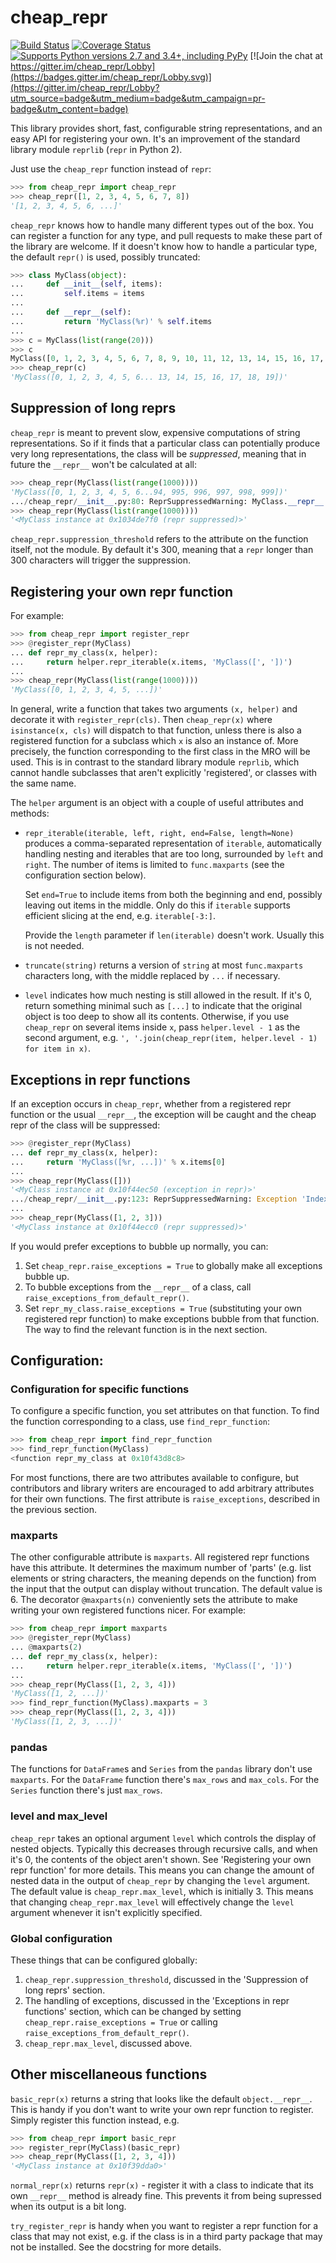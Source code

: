 cheap_repr
==========

[![Build Status](https://travis-ci.org/alexmojaki/cheap_repr.svg?branch=master)](https://travis-ci.org/alexmojaki/cheap_repr) [![Coverage Status](https://coveralls.io/repos/github/alexmojaki/cheap_repr/badge.svg?branch=master)](https://coveralls.io/github/alexmojaki/cheap_repr?branch=master) [![Supports Python versions 2.7 and 3.4+, including PyPy](https://img.shields.io/pypi/pyversions/cheap_repr.svg)](https://pypi.python.org/pypi/cheap_repr) [![Join the chat at https://gitter.im/cheap_repr/Lobby](https://badges.gitter.im/cheap_repr/Lobby.svg)](https://gitter.im/cheap_repr/Lobby?utm_source=badge&utm_medium=badge&utm_campaign=pr-badge&utm_content=badge)

This library provides short, fast, configurable string representations, and an easy API for registering your own. It's an improvement of the standard library module `reprlib` (`repr` in Python 2).

Just use the `cheap_repr` function instead of `repr`:

```python
>>> from cheap_repr import cheap_repr
>>> cheap_repr([1, 2, 3, 4, 5, 6, 7, 8])
'[1, 2, 3, 4, 5, 6, ...]'
```

`cheap_repr` knows how to handle many different types out of the box. You can register a function for any type, and pull requests to make these part of the library are welcome. If it doesn't know how to handle a particular type, the default `repr()` is used, possibly truncated:

```python
>>> class MyClass(object):
...     def __init__(self, items):
...         self.items = items
...
...     def __repr__(self):
...         return 'MyClass(%r)' % self.items
...
>>> c = MyClass(list(range(20)))
>>> c
MyClass([0, 1, 2, 3, 4, 5, 6, 7, 8, 9, 10, 11, 12, 13, 14, 15, 16, 17, 18, 19])
>>> cheap_repr(c)
'MyClass([0, 1, 2, 3, 4, 5, 6... 13, 14, 15, 16, 17, 18, 19])'
```

## Suppression of long reprs

`cheap_repr` is meant to prevent slow, expensive computations of string representations. So if it finds that a particular class can potentially produce very long representations, the class will be *suppressed*, meaning that in future the  `__repr__` won't be calculated at all:

```python
>>> cheap_repr(MyClass(list(range(1000))))
'MyClass([0, 1, 2, 3, 4, 5, 6...94, 995, 996, 997, 998, 999])'
.../cheap_repr/__init__.py:80: ReprSuppressedWarning: MyClass.__repr__ is too long and has been suppressed. Register a repr for the class to avoid this warning and see an informative repr again, or increase cheap_repr.suppression_threshold
>>> cheap_repr(MyClass(list(range(1000))))
'<MyClass instance at 0x1034de7f0 (repr suppressed)>'
```

`cheap_repr.suppression_threshold` refers to the attribute on the function itself, not the module. By default it's 300, meaning that a `repr` longer than 300 characters will trigger the suppression.

## Registering your own repr function

For example:

```python
>>> from cheap_repr import register_repr
>>> @register_repr(MyClass)
... def repr_my_class(x, helper):
...     return helper.repr_iterable(x.items, 'MyClass([', '])')
...
>>> cheap_repr(MyClass(list(range(1000))))
'MyClass([0, 1, 2, 3, 4, 5, ...])'
```

In general, write a function that takes two arguments `(x, helper)` and decorate it with `register_repr(cls)`. Then `cheap_repr(x)` where `isinstance(x, cls)` will dispatch to that function, unless there is also a registered function for a subclass which `x` is also an instance of. More precisely, the function corresponding to the first class in the MRO will be used. This is in contrast to the standard library module `reprlib`, which cannot handle subclasses that aren't explicitly 'registered', or classes with the same name.

The `helper` argument is an object with a couple of useful attributes and methods:

- `repr_iterable(iterable, left, right, end=False, length=None)` produces a comma-separated representation of `iterable`, automatically handling nesting and iterables that are too long, surrounded by `left` and `right`. The number of items is limited to `func.maxparts` (see the configuration section below).

   Set `end=True` to include items from both the beginning and end, possibly leaving out items
 in the middle. Only do this if `iterable` supports efficient slicing at the end, e.g. `iterable[-3:]`.

    Provide the `length` parameter if `len(iterable)` doesn't work. Usually this is not needed.
- `truncate(string)` returns a version of `string` at most `func.maxparts` characters long, with the middle replaced by `...` if necessary.
- `level` indicates how much nesting is still allowed in the result. If it's 0, return something minimal such as `[...]` to indicate that the original object is too deep to show all its contents. Otherwise, if you use `cheap_repr` on several items inside `x`, pass `helper.level - 1` as the second argument, e.g. `', '.join(cheap_repr(item, helper.level - 1) for item in x)`.

## Exceptions in repr functions

If an exception occurs in `cheap_repr`, whether from a registered repr function or the usual `__repr__`, the exception will be caught and the cheap repr of the class will be suppressed:

```python
>>> @register_repr(MyClass)
... def repr_my_class(x, helper):
...     return 'MyClass([%r, ...])' % x.items[0]
...
>>> cheap_repr(MyClass([]))
'<MyClass instance at 0x10f44ec50 (exception in repr)>'
.../cheap_repr/__init__.py:123: ReprSuppressedWarning: Exception 'IndexError: list index out of range' in repr_my_class for object of type MyClass. The repr has been suppressed for this type.
...
>>> cheap_repr(MyClass([1, 2, 3]))
'<MyClass instance at 0x10f44ecc0 (repr suppressed)>'
```

If you would prefer exceptions to bubble up normally, you can:

1. Set `cheap_repr.raise_exceptions = True` to globally make all exceptions bubble up.
2. To bubble exceptions from the `__repr__` of a class, call `raise_exceptions_from_default_repr()`.
3. Set `repr_my_class.raise_exceptions = True` (substituting your own registered repr function) to make exceptions bubble from that function. The way to find the relevant function is in the next section.

## Configuration:

### Configuration for specific functions

To configure a specific function, you set attributes on that function. To find the function corresponding to a class, use `find_repr_function`:

```python
>>> from cheap_repr import find_repr_function
>>> find_repr_function(MyClass)
<function repr_my_class at 0x10f43d8c8>
```

For most functions, there are two attributes available to configure, but contributors and library writers are encouraged to add arbitrary attributes for their own functions. The first attribute is `raise_exceptions`, described in the previous section.

### maxparts

The other configurable attribute is `maxparts`. All registered repr functions have this attribute. It determines the maximum number of 'parts' (e.g. list elements or string characters, the meaning depends on the function) from the input that the output can display without truncation. The default value is 6. The decorator `@maxparts(n)` conveniently sets the attribute to make writing your own registered functions nicer. For example:

```python
>>> from cheap_repr import maxparts
>>> @register_repr(MyClass)
... @maxparts(2)
... def repr_my_class(x, helper):
...     return helper.repr_iterable(x.items, 'MyClass([', '])')
...
>>> cheap_repr(MyClass([1, 2, 3, 4]))
'MyClass([1, 2, ...])'
>>> find_repr_function(MyClass).maxparts = 3
>>> cheap_repr(MyClass([1, 2, 3, 4]))
'MyClass([1, 2, 3, ...])'
```

### pandas

The functions for `DataFrame`s and `Series` from the `pandas` library don't use `maxparts`.
For the `DataFrame` function there's `max_rows` and `max_cols`. For the `Series` function there's just `max_rows`.

### level and max_level

`cheap_repr` takes an optional argument `level` which controls the display of nested objects. Typically this decreases through recursive calls, and when it's 0, the contents of the object aren't shown. See 'Registering your own repr function' for more details. This means you can change the amount of nested data in the output of `cheap_repr` by changing the `level` argument. The default value is `cheap_repr.max_level`, which is initially 3. This means that changing `cheap_repr.max_level` will effectively change the `level` argument whenever it isn't explicitly specified.

### Global configuration

These things that can be configured globally:

1. `cheap_repr.suppression_threshold`, discussed in the 'Suppression of long reprs' section.
2. The handling of exceptions, discussed in the 'Exceptions in repr functions' section, which can be changed by setting `cheap_repr.raise_exceptions = True` or calling `raise_exceptions_from_default_repr()`.
3. `cheap_repr.max_level`, discussed above.

## Other miscellaneous functions

`basic_repr(x)` returns a string that looks like the default `object.__repr__`. This is handy if you don't want to write your own repr function to register. Simply register this function instead, e.g.

```python
>>> from cheap_repr import basic_repr
>>> register_repr(MyClass)(basic_repr)
>>> cheap_repr(MyClass([1, 2, 3, 4]))
'<MyClass instance at 0x10f39dda0>'
```

`normal_repr(x)` returns `repr(x)` - register it with a class to indicate that its own `__repr__` method is already fine. This prevents it from being supressed when its output is a bit long.

`try_register_repr` is handy when you want to register a repr function for a class that may not exist, e.g. if the class is in a third party package that may not be installed. See the docstring for more details.
